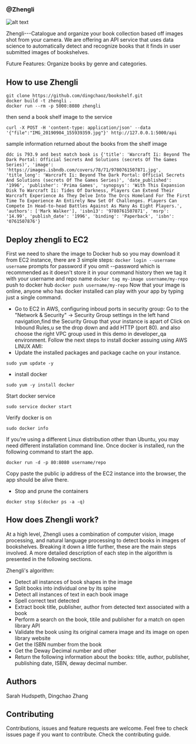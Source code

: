 ### @Zhengli
![alt text](https://raw.githubusercontent.com/andreasbm/readme/master/assets/logo-shadow.png)

Zhengli---Catalogue and organize your book collection based off images shot from your camera. We are offering an API service
that uses data science to automatically detect and recognize books that it finds in user submitted images of bookshelves. 

Future Features:
Organize books by genre and categories.

## How to use Zhengli
```
git clone https://github.com/dingchaoz/bookshelf.git
docker build -t zhengli .
docker run --rm -p 5000:8080 zhengli 
```
then send a book shelf image to the service
```
curl -X POST -H 'content-type: application/json' --data '{"file":"IMG_20190904_155939359.jpg"}' http://127.0.0.1:5000/api
```
sample information returned about the books from the shelf image
```
ddc is 793.9 and best match book is {'title': 'Warcraft Ii: Beyond The Dark Portal: Official Secrets And Solutions (secrets Of The Games Series)', 'image': 'https://images.isbndb.com/covers/78/71/9780761507871.jpg', 'title_long': 'Warcraft Ii: Beyond The Dark Portal: Official Secrets And Solutions (secrets Of The Games Series)', 'date_published': '1996', 'publisher': 'Prima Games', 'synopsys': 'With This Expansion Disk To Warcraft Ii: Tides Of Darkness, Players Can Extend Their Warcraft Experience As They Delve Into The Orcs Homeland For The First Time To Experience An Entirely New Set Of Challenges. Players Can Compete In Head-to-head Battles Against As Many As Eight Players.', 'authors': ['Mark Walker'], 'isbn13': '9780761507871', 'msrp': '14.99', 'publish_date': '1996', 'binding': 'Paperback', 'isbn': '0761507876'}
```
## Deploy zhengli to EC2
First we need to share the image to Docker hub so you may download it from EC2 instance, there are 3 simple steps:
```docker login --username username```
prompts for password if you omit --password which is recommended as it doesn't store it in your command history
then we tag it with your username and repo name
```docker tag my-image username/my-repo```
push to docker hub
```docker push username/my-repo```
Now that your image is online, anyone who has docker installed can play with your app by typing just a single command.
- Go to EC2 in AWS, configuring inboud ports in security group:
Go to the "Network & Security" -> Security Group settings in the left hand navigation,find the Security Group that your instance is apart of Click on Inbound Rules,u se the drop down and add HTTP (port 80). 
and also choose the right VPC group used in this demo in developer_qa environment.
Follow the next steps to install docker assuing using AWS LINUX AMI:
- Update the installed packages and package cache on your instance.

```
sudo yum update -y
```
- install docker
```
sudo yum -y install docker
```
Start docker service
```
sudo service docker start
```
Verify docker is on
```
sudo docker info
```
If you’re using a different Linux distribution other than Ubuntu, you may need different installation command line.
Once docker is installed, run the following command to start the app.
```
docker run -d -p 80:8080 username/repo
```
Copy paste the public ip address of the EC2 instance into the browser, the app should be alive there.
- Stop and prune the containers
```
docker stop $(docker ps -a -q)
```

## How does Zhengli work?
At a high level, Zhengli uses a combination of computer vision, image processing, and natural language processing to detect books in images of bookshelves. Breaking it down a little further, these are the main steps involved. A more detailed description of each step in the algorithm is presented in the following sections.

Zhengli's algorithm:

- Detect all instances of book shapes in the image
- Split books into individual one by its spine
- Detect all instances of text in each book image
- Spell correct text detected
- Extract book title, publisher, author from detected text associated with a book
- Perform a search on the book, titile and publisher for a match on open library API
- Validate the book using its original camera image and its image on open library website
- Get the ISBN number from the book
- Get the Deway Decimal number and other
- Return the following information about the books: title, author, publisher, publishing date, ISBN, deway decimal number.

## Authors
Sarah Hudspeth, Dingchao Zhang

## Contributing
Contributions, issues and feature requests are welcome.
Feel free to check issues page if you want to contribute.
Check the contributing guide.
